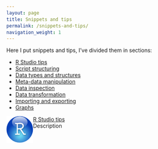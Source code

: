 ```yaml
---
layout: page
title: Snippets and tips
permalink: /snippets-and-tips/
navigation_weight: 1
---
```


Here I put snippets and tips, I’ve divided them in sections:

* [R Studio tips](/r-studio-tips/)
* [Script structuring](/script-structuring/)
* [Data types and structures](/data-types/)
* [Meta-data manipulation](/meta-data-manipulation/)
* [Data inspection](/data-inspection/)
* [Data transformation](/data-transformation/)
* [Importing and exporting](/importing-exporting/)
* [Graphs](/graph-tips/)


<div class="boxed">
<img src="/_pages/snippets-and-tips/r-studio-tips.png" alt="Image text" width="70" height="70" align="left"/>
<a href="/r-studio-tips/">R Studio tips</a><br>
Description
<br><br>
</div>
